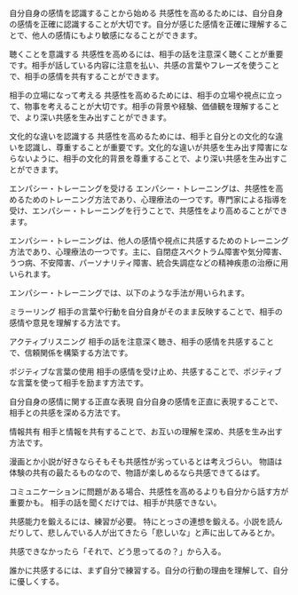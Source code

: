 自分自身の感情を認識することから始める
共感性を高めるためには、自分自身の感情を正確に認識することが大切です。自分が感じた感情を正確に理解することで、他人の感情にもより敏感になることができます。

聴くことを意識する
共感性を高めるには、相手の話を注意深く聴くことが重要です。相手が話している内容に注意を払い、共感の言葉やフレーズを使うことで、相手の感情を共有することができます。

相手の立場になって考える
共感性を高めるためには、相手の立場や視点に立って、物事を考えることが大切です。相手の背景や経験、価値観を理解することで、より深い共感を生み出すことができます。

文化的な違いを認識する
共感性を高めるためには、相手と自分との文化的な違いを認識し、尊重することが重要です。文化的な違いが共感を生み出す障害にならないように、相手の文化的背景を尊重することで、より深い共感を生み出すことができます。

エンパシー・トレーニングを受ける
エンパシー・トレーニングは、共感性を高めるためのトレーニング方法であり、心理療法の一つです。専門家による指導を受け、エンパシー・トレーニングを行うことで、共感性をより高めることができます。

エンパシー・トレーニングは、他人の感情や視点に共感するためのトレーニング方法であり、心理療法の一つです。主に、自閉症スペクトラム障害や気分障害、うつ病、不安障害、パーソナリティ障害、統合失調症などの精神疾患の治療に用いられます。

エンパシー・トレーニングでは、以下のような手法が用いられます。

ミラーリング
相手の言葉や行動を自分自身がそのまま反映することで、相手の感情や意見を理解する方法です。

アクティブリスニング
相手の話を注意深く聴き、相手の感情を共感することで、信頼関係を構築する方法です。

ポジティブな言葉の使用
相手の感情を受け止め、共感することで、ポジティブな言葉を使って相手を励ます方法です。

自分自身の感情に関する正直な表現
自分自身の感情を正直に表現することで、相手との共感を深める方法です。

情報共有
相手と情報を共有することで、お互いの理解を深め、共感を生み出す方法です。

漫画とか小説が好きならそもそも共感性が劣っているとは考えづらい。
物語は体験の共有の最たるものなので、物語が楽しめるなら共感できてるはず。

コミュニケーションに問題がある場合、共感性を高めるよりも自分から話す方が重要かも。
相手の話を聞くだけでは、相手が共感できない。

共感能力を鍛えるには、練習が必要。
特にとっさの連想を鍛える。小説を読んだりして、悲しんでいる人が出てきたら「悲しいな」と声に出してみるとか。

共感できなかったら「それで、どう思ってるの？」から入る。

誰かに共感するには、まず自分で練習する。自分の行動の理由を理解して、自分に優しくする。
